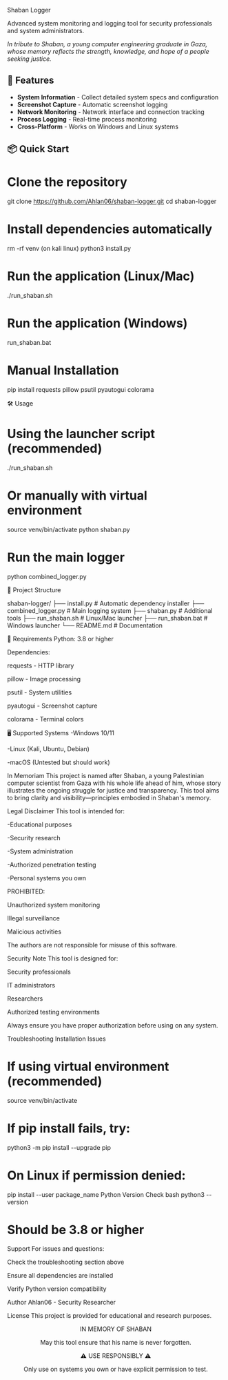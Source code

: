 Shaban Logger

Advanced system monitoring and logging tool for security professionals and system administrators.

*In tribute to Shaban, a young computer engineering graduate in Gaza, whose memory reflects the strength, knowledge, and hope of a people seeking justice.*

## 🚀 Features

- **System Information** - Collect detailed system specs and configuration
- **Screenshot Capture** - Automatic screenshot logging  
- **Network Monitoring** - Network interface and connection tracking
- **Process Logging** - Real-time process monitoring
- **Cross-Platform** - Works on Windows and Linux systems

## 📦 Quick Start

# Clone the repository
git clone https://github.com/Ahlan06/shaban-logger.git
cd shaban-logger

# Install dependencies automatically
rm -rf venv (on kali linux)
python3 install.py

# Run the application (Linux/Mac)
./run_shaban.sh

# Run the application (Windows)
run_shaban.bat

# Manual Installation

pip install requests pillow psutil pyautogui colorama

🛠️ Usage

# Using the launcher script (recommended)
./run_shaban.sh

# Or manually with virtual environment
source venv/bin/activate
python shaban.py

# Run the main logger
python combined_logger.py

📁 Project Structure

shaban-logger/
├── install.py           # Automatic dependency installer
├── combined_logger.py   # Main logging system
├── shaban.py           # Additional tools
├── run_shaban.sh       # Linux/Mac launcher
├── run_shaban.bat      # Windows launcher
└── README.md           # Documentation

🔧 Requirements
Python: 3.8 or higher

Dependencies:

requests - HTTP library

pillow - Image processing

psutil - System utilities

pyautogui - Screenshot capture

colorama - Terminal colors

🖥️ Supported Systems
-Windows 10/11

-Linux (Kali, Ubuntu, Debian)

-macOS (Untested but should work)

In Memoriam
This project is named after Shaban, a young Palestinian computer scientist from Gaza with his whole life ahead of him, whose story illustrates the ongoing struggle for justice and transparency. This tool aims to bring clarity and visibility—principles embodied in Shaban's memory.

Legal Disclaimer
This tool is intended for:

-Educational purposes

-Security research

-System administration

-Authorized penetration testing

-Personal systems you own

PROHIBITED:

Unauthorized system monitoring

Illegal surveillance

Malicious activities

The authors are not responsible for misuse of this software.

Security Note
This tool is designed for:

Security professionals

IT administrators

Researchers

Authorized testing environments

Always ensure you have proper authorization before using on any system.

Troubleshooting
Installation Issues

# If using virtual environment (recommended)
source venv/bin/activate

# If pip install fails, try:
python3 -m pip install --upgrade pip

# On Linux if permission denied:
pip install --user package_name
Python Version Check
bash
python3 --version
# Should be 3.8 or higher
Support
For issues and questions:

Check the troubleshooting section above

Ensure all dependencies are installed

Verify Python version compatibility

Author
Ahlan06 - Security Researcher

License
This project is provided for educational and research purposes.

<div align="center">
IN MEMORY OF SHABAN 

May this tool ensure that his name is never forgotten.

⚠️ USE RESPONSIBLY ⚠️

Only use on systems you own or have explicit permission to test.

</div>
